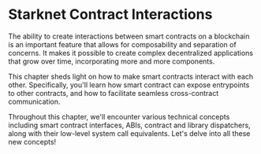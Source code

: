 # Starknet Contract Interactions

The ability to create interactions between smart contracts on a blockchain is an important feature that allows for composability and separation of concerns. It makes it possible to create complex decentralized applications that grow over time, incorporating more and more components.

This chapter sheds light on how to make smart contracts interact with each other. Specifically, you'll learn how smart contract can expose entrypoints to other contracts, and how to facilitate seamless cross-contract communication.

Throughout this chapter, we'll encounter various technical concepts including smart contract interfaces, ABIs, contract and library dispatchers, along with their low-level system call equivalents. Let's delve into all these new concepts!